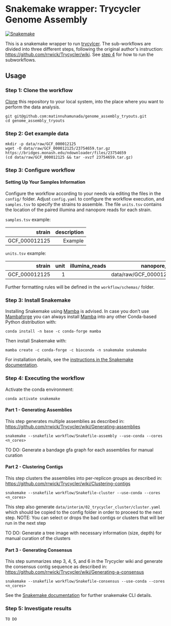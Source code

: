 # Snakemake wrapper: Trycycler Genome Assembly

[![Snakemake](https://img.shields.io/badge/snakemake-≥6.15.1-brightgreen.svg)](https://snakemake.github.io)

This is a snakemake wrapper to run [trycylcer](https://github.com/rrwick/Trycycler). The sub-workflows are divided into three different steps, following the original author's instruction: https://github.com/rrwick/Trycycler/wiki. See [step 4](#step-4-executing-the-workflow) for how to run the subworkflows.

## Usage
### Step 1: Clone the workflow

[Clone](https://help.github.com/en/articles/cloning-a-repository) this repository to your local system, into the place where you want to perform the data analysis. 

    git git@github.com:matinnuhamunada/genome_assembly_tryouts.git
    cd genome_assembly_tryouts

### Step 2: Get example data
```shell
mkdir -p data/raw/GCF_000012125
wget -O data/raw/GCF_000012125/23754659.tar.gz https://bridges.monash.edu/ndownloader/files/23754659
(cd data/raw/GCF_000012125 && tar -xvzf 23754659.tar.gz)
```
### Step 3: Configure workflow
#### Setting Up Your Samples Information
Configure the workflow according to your needs via editing the files in the `config/` folder. Adjust `config.yaml` to configure the workflow execution, and `samples.tsv` to specify the strains to assemble. The file `units.tsv` contains the location of the paired illumina and nanopore reads for each strain.

`samples.tsv` example:

|  strain       |       description |
|--------------:|------------------:|
| GCF_000012125 | Example |

`units.tsv` example:

|  strain       |  unit |    illumina_reads |               nanopore_reads |
|--------------:|------:|------------------:|-----------------------------:|
| GCF_000012125 | 1     |                   | data/raw/GCF_000012125.1     |

Further formatting rules will be defined in the `workflow/schemas/` folder.

### Step 3: Install Snakemake

Installing Snakemake using [Mamba](https://github.com/mamba-org/mamba) is advised. In case you don’t use [Mambaforge](https://github.com/conda-forge/miniforge#mambaforge) you can always install [Mamba](https://github.com/mamba-org/mamba) into any other Conda-based Python distribution with:

    conda install -n base -c conda-forge mamba

Then install Snakemake with:

    mamba create -c conda-forge -c bioconda -n snakemake snakemake

For installation details, see the [instructions in the Snakemake documentation](https://snakemake.readthedocs.io/en/stable/getting_started/installation.html).

### Step 4: Executing the workflow

Activate the conda environment:

    conda activate snakemake

#### Part 1 - Generating Assemblies
This step generates multiple assemblies as described in: https://github.com/rrwick/Trycycler/wiki/Generating-assemblies

    snakemake --snakefile workflow/Snakefile-assembly --use-conda --cores <n_cores>

TO DO: Generate a bandage gfa graph for each assemblies for manual curation
#### Part 2 - Clustering Contigs
This step clusters the assemblies into per-replicon groups as described in: https://github.com/rrwick/Trycycler/wiki/Clustering-contigs

    snakemake --snakefile workflow/Snakefile-cluster --use-conda --cores <n_cores>

This step also generate `data/interim/02_trycycler_cluster/cluster.yaml` which should be copied to the config folder in order to proceed to the next step. NOTE: You can select or drops the bad contigs or clusters that will ber run in the next step

TO DO: Generate a tree image with necessary information (size, depth) for manual curation of the clusters
#### Part 3 - Generating Consensus
This step summarizes step 3, 4, 5, and 6 in the Trycycler wiki and generate the consensus contig sequence as described in: https://github.com/rrwick/Trycycler/wiki/Generating-a-consensus


    snakemake --snakefile workflow/Snakefile-consensus --use-conda --cores <n_cores>

See the [Snakemake documentation](https://snakemake.readthedocs.io/en/stable/executable.html) for further snakemake CLI details.

### Step 5: Investigate results
`TO DO`

